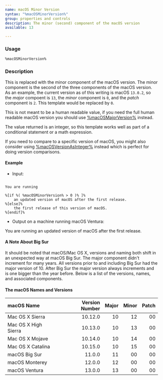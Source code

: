 ```yaml
---
name: macOS Minor Version
syntax: "%macOSMinorVersion%"
group: properties and controls
description: The minor (second) component of the macOS version
available: 13

---
```




### Usage

```html
%macOSMinorVersion%
```


### Description

This is replaced with the minor component of the macOS version. The minor component is the second of the three
components of the macOS version. As an example, the current version as of this writing is macOS `13.0.2`, so the *major* compoent
is `13`, the *minor* component is `0`, and the *patch* component is `2`. This template would be replaced by `0`.

This is not meant to be a human readable value, if you need the full human readable macOS version you should use 
[%macOSMajorVersion%](../macOSVersion/) instead.

The value returned is an integer, so this template works well as part of a conditional statement or a math expression.

If you need to compare to a specific version of macOS, you might also consider using
[%macOSVersionAsInteger%](../macOSVersionAsInteger/) instead which is perfect for doing version comparisons.

#### Example

- Input:

```

You are running

%[if %( %macOSMinorVersion% > 0 )% ]% 
    an updated version of macOS after the first release.
%[else]%
    the first release of this version of macOS.
%[endif]%

```

- Output on a machine running macOS Ventura: 

You are running an updated version of macOS after the first release.


#### A Note About Big Sur

It should be noted that macOS/Mac OS X, versions and naming both shift in an unexpected way at macOS Big Sur.
The major component didn't increment for many years. 
All versions prior to and including Big Sur had the major version of 10.
After Big Sur the major version always increments and is one bigger than the year before.
Below is a list of the versions, names, and associated components.

#### The macOS Names and Versions

| macOS Name           | Version Number | Major | Minor | Patch |
| :---                 |     ---:       |  ---: |  ---: |  ---: |
| Mac OS X Sierra      |  10.12.0       | 10    | 12    | 00    |
| Mac OS X High Sierra |  10.13.0       | 10    | 13    | 00    |
| Mac OS X Mojave      |  10.14.0       | 10    | 14    | 00    |
| Mac OS X Catalina    |  10.15.0       | 10    | 15    | 00    |
| macOS Big Sur        |  11.0.0        | 11    | 00    | 00    |
| macOS Monterey       |  12.0.0        | 12    | 00    | 00    |
| macOS Ventura        |  13.0.0        | 13    | 00    | 00    |


